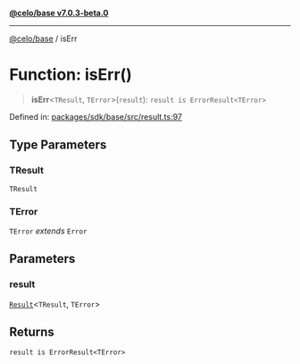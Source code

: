 [**@celo/base v7.0.3-beta.0**](../README.md)

***

[@celo/base](../README.md) / isErr

# Function: isErr()

> **isErr**\<`TResult`, `TError`\>(`result`): `result is ErrorResult<TError>`

Defined in: [packages/sdk/base/src/result.ts:97](https://github.com/celo-org/developer-tooling/blob/master/packages/sdk/base/src/result.ts#L97)

## Type Parameters

### TResult

`TResult`

### TError

`TError` *extends* `Error`

## Parameters

### result

[`Result`](../type-aliases/Result.md)\<`TResult`, `TError`\>

## Returns

`result is ErrorResult<TError>`
